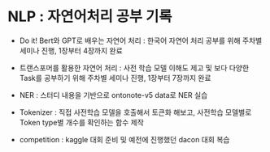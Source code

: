 # NLP : 자연어처리 공부 기록

- Do it! Bert와 GPT로 배우는 자연어 처리 : 한국어 자연어 처리 공부를 위해 주차별 세미나 진행, 1장부터 4장까지 완료
  
- 트랜스포머를 활용한 자연어 처리 : 사전 학습 모델 이해도 제고 및 보다 다양한 Task를 공부하기 위해 주차별 세미나 진행, 1장부터 7장까지 완료

- NER : 스터디 내용을 기반으로 ontonote-v5 data로 NER 실습

- Tokenizer : 직접 사전학습 모델을 호출해서 토큰화 해보고, 사전학습 모델별로 Token type별 개수를 확인하는 함수 제작

- competition : kaggle 대회 준비 및 예전에 진행했던 dacon 대회 복습
  
